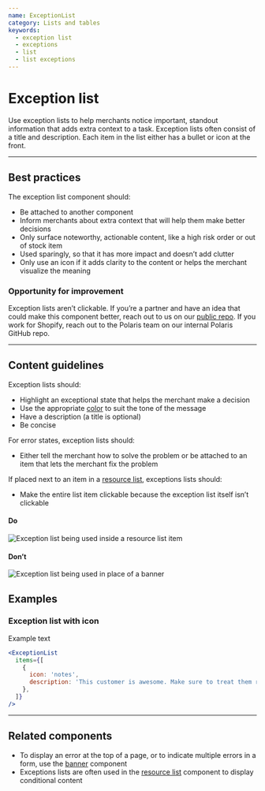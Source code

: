 ```yaml
---
name: ExceptionList
category: Lists and tables
keywords:
  - exception list
  - exceptions
  - list
  - list exceptions
---
```


# Exception list

Use exception lists to help merchants notice important, standout information that adds extra context to a task. Exception lists often consist of a title and description. Each item in the list either has a bullet or icon at the front.

---

## Best practices

The exception list component should:

* Be attached to another component
* Inform merchants about extra context that will help them make better decisions
* Only surface noteworthy, actionable content, like a high risk order or out of stock item
* Used sparingly, so that it has more impact and doesn’t add clutter
* Only use an icon if it adds clarity to the content or helps the merchant visualize the meaning

<!-- improvement -->

### Opportunity for improvement

Exception lists aren’t clickable. If you’re a partner and have an idea that could make this component better, reach out to us on our [public repo](https://github.com/shopify/polaris/issues). If you work for Shopify, reach out to the Polaris team on our internal Polaris GitHub repo.

<!-- end -->

---

## Content guidelines

Exception lists should:

* Highlight an exceptional state that helps the merchant make a decision
* Use the appropriate [color](https://polaris.shopify.com/visuals/colors) to suit the tone of the message
* Have a description (a title is optional)
* Be concise

For error states, exception lists should:

* Either tell the merchant how to solve the problem or be attached to an item that lets the merchant fix the problem

If placed next to an item in a [resource list](https://polaris.shopify.com/components/lists-and-tables/resource-list), exceptions lists should:

* Make the entire list item clickable because the exception list itself isn’t clickable

<!-- usagelist -->

#### Do

![Exception list being used inside a resource list item](exception-list/do-exception-list.png)

#### Don’t

![Exception list being used in place of a banner](exception-list/dont-exception-list.png)

<!-- end -->

## Examples

### Exception list with icon

Example text

```jsx
<ExceptionList
  items={[
    {
      icon: 'notes',
      description: 'This customer is awesome. Make sure to treat them right!',
    },
  ]}
/>
```

---

## Related components

<!-- remove comment and adjust link when component is built -->

<!-- * To display an error in a card or section, use the [contextual banner]() component -->

* To display an error at the top of a page, or to indicate multiple errors in a form, use the [banner](https://polaris.shopify.com/components/feedback-indicators/banner) component
* Exceptions lists are often used in the [resource list](https://polaris.shopify.com/components/lists-and-tables/resource-list) component to display conditional content
